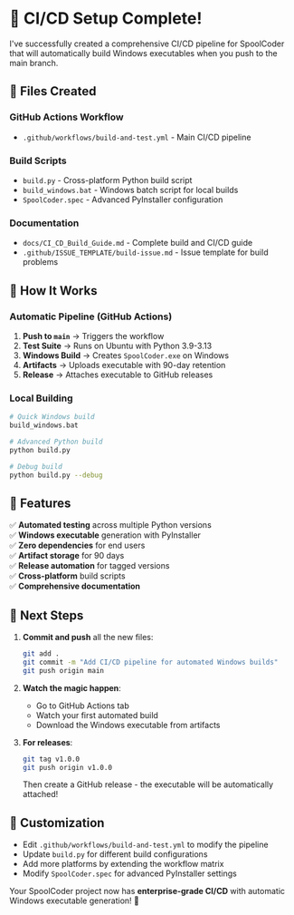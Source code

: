 # 🚀 CI/CD Setup Complete!

I've successfully created a comprehensive CI/CD pipeline for SpoolCoder that will automatically build Windows executables when you push to the main branch.

## 📁 Files Created

### GitHub Actions Workflow
- `.github/workflows/build-and-test.yml` - Main CI/CD pipeline

### Build Scripts
- `build.py` - Cross-platform Python build script  
- `build_windows.bat` - Windows batch script for local builds
- `SpoolCoder.spec` - Advanced PyInstaller configuration

### Documentation
- `docs/CI_CD_Build_Guide.md` - Complete build and CI/CD guide
- `.github/ISSUE_TEMPLATE/build-issue.md` - Issue template for build problems

## 🔄 How It Works

### Automatic Pipeline (GitHub Actions)
1. **Push to `main`** → Triggers the workflow
2. **Test Suite** → Runs on Ubuntu with Python 3.9-3.13  
3. **Windows Build** → Creates `SpoolCoder.exe` on Windows
4. **Artifacts** → Uploads executable with 90-day retention
5. **Release** → Attaches executable to GitHub releases

### Local Building
```bash
# Quick Windows build
build_windows.bat

# Advanced Python build 
python build.py

# Debug build
python build.py --debug
```

## 🎯 Features

✅ **Automated testing** across multiple Python versions  
✅ **Windows executable** generation with PyInstaller  
✅ **Zero dependencies** for end users  
✅ **Artifact storage** for 90 days  
✅ **Release automation** for tagged versions  
✅ **Cross-platform** build scripts  
✅ **Comprehensive documentation**  

## 🚀 Next Steps

1. **Commit and push** all the new files:
   ```bash
   git add .
   git commit -m "Add CI/CD pipeline for automated Windows builds"
   git push origin main
   ```

2. **Watch the magic happen**:
   - Go to GitHub Actions tab
   - Watch your first automated build
   - Download the Windows executable from artifacts

3. **For releases**:
   ```bash
   git tag v1.0.0
   git push origin v1.0.0
   ```
   Then create a GitHub release - the executable will be automatically attached!

## 🔧 Customization

- Edit `.github/workflows/build-and-test.yml` to modify the pipeline
- Update `build.py` for different build configurations  
- Add more platforms by extending the workflow matrix
- Modify `SpoolCoder.spec` for advanced PyInstaller settings

Your SpoolCoder project now has **enterprise-grade CI/CD** with automatic Windows executable generation! 🎉
